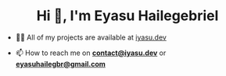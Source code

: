 <h1 align="center">Hi 👋, I'm Eyasu Hailegebriel</h1>

- 👨‍💻 All of my projects are available at [iyasu.dev](https://www.iyasu.dev/)

- 📫 How to reach me on **contact@iyasu.dev** or **eyasuhailegbr@gmail.com**

